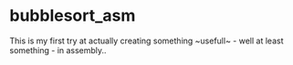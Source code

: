 # bubblesort_asm
This is my first try at actually creating something ~usefull~ - well at least something - in assembly..
